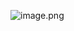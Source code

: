 ![image.png](https://upload-images.jianshu.io/upload_images/5463699-154641a32f1f8abc.png?imageMogr2/auto-orient/strip%7CimageView2/2/w/1240)
